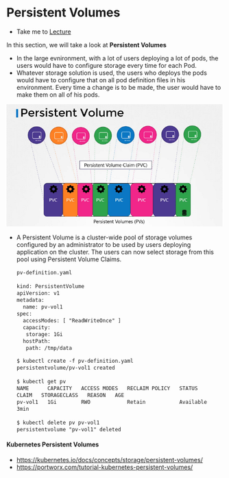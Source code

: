 # Persistent Volumes

  - Take me to [Lecture](https://kodekloud.com/courses/certified-kubernetes-administrator-with-practice-tests/lectures/9808275)

In this section, we will take a look at **Persistent Volumes**

- In the large evnironment, with a lot of users deploying a lot of pods, the users would have to configure storage every time for each Pod.
- Whatever storage solution is used, the users who deploys the pods would have to configure that on all pod definition files in his environment. Every time a change is to be made, the user would have to make them on all of his pods.

![class-16](../../images/class16.PNG)


- A Persistent Volume is a cluster-wide pool of storage volumes configured by an administrator to be used by users deploying application on the cluster. The users can now select storage from this pool using Persistent Volume Claims.

  ```
  pv-definition.yaml
  
  kind: PersistentVolume
  apiVersion: v1
  metadata:
    name: pv-vol1
  spec:
    accessModes: [ "ReadWriteOnce" ]
    capacity:
     storage: 1Gi
    hostPath:
     path: /tmp/data
  ```

  ```
  $ kubectl create -f pv-definition.yaml
  persistentvolume/pv-vol1 created

  $ kubectl get pv
  NAME      CAPACITY   ACCESS MODES   RECLAIM POLICY   STATUS      CLAIM   STORAGECLASS   REASON   AGE
  pv-vol1   1Gi        RWO            Retain           Available                                   3min
  
  $ kubectl delete pv pv-vol1
  persistentvolume "pv-vol1" deleted
  ```

#### Kubernetes Persistent Volumes

- https://kubernetes.io/docs/concepts/storage/persistent-volumes/
- https://portworx.com/tutorial-kubernetes-persistent-volumes/

